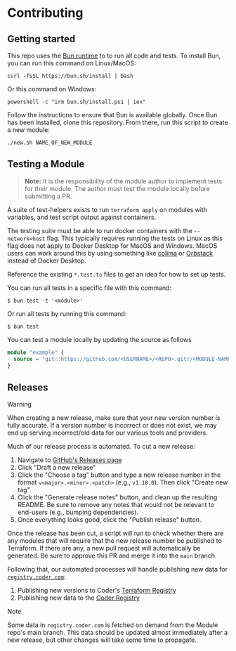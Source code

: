 # Contributing

## Getting started

This repo uses the [Bun runtime](https://bun.sh/) to to run all code and tests. To install Bun, you can run this command on Linux/MacOS:

```shell
curl -fsSL https://bun.sh/install | bash
```

Or this command on Windows:

```shell
powershell -c "irm bun.sh/install.ps1 | iex"
```

Follow the instructions to ensure that Bun is available globally. Once Bun has been installed, clone this repository. From there, run this script to create a new module:

```shell
./new.sh NAME_OF_NEW_MODULE
```

## Testing a Module

> **Note:** It is the responsibility of the module author to implement tests for their module. The author must test the module locally before submitting a PR.

A suite of test-helpers exists to run `terraform apply` on modules with variables, and test script output against containers.

The testing suite must be able to run docker containers with the `--network=host` flag. This typically requires running the tests on Linux as this flag does not apply to Docker Desktop for MacOS and Windows. MacOS users can work around this by using something like [colima](https://github.com/abiosoft/colima) or [Orbstack](https://orbstack.dev/) instead of Docker Desktop.

Reference the existing `*.test.ts` files to get an idea for how to set up tests.

You can run all tests in a specific file with this command:

```shell
$ bun test -t '<module>'
```

Or run all tests by running this command:

```shell
$ bun test
```

You can test a module locally by updating the source as follows

```tf
module "example" {
  source = "git::https://github.com/<USERNAME>/<REPO>.git//<MODULE-NAME>?ref=<BRANCH-NAME>"
}
```

## Releases

> [!WARNING]
> When creating a new release, make sure that your new version number is fully accurate. If a version number is incorrect or does not exist, we may end up serving incorrect/old data for our various tools and providers.

Much of our release process is automated. To cut a new release:

1. Navigate to [GitHub's Releases page](https://github.com/coder/modules/releases)
2. Click "Draft a new release"
3. Click the "Choose a tag" button and type a new release number in the format `v<major>.<minor>.<patch>` (e.g., `v1.18.0`). Then click "Create new tag".
4. Click the "Generate release notes" button, and clean up the resulting README. Be sure to remove any notes that would not be relevant to end-users (e.g., bumping dependencies).
5. Once everything looks good, click the "Publish release" button.

Once the release has been cut, a script will run to check whether there are any modules that will require that the new release number be published to Terraform. If there are any, a new pull request will automatically be generated. Be sure to approve this PR and merge it into the `main` branch.

Following that, our automated processes will handle publishing new data for [`registry.coder.com`](https://github.com/coder/registry.coder.com/):

1. Publishing new versions to Coder's [Terraform Registry](https://registry.terraform.io/providers/coder/coder/latest)
2. Publishing new data to the [Coder Registry](https://registry.coder.com)

> [!NOTE]
> Some data in `registry.coder.com` is fetched on demand from the Module repo's main branch. This data should be updated almost immediately after a new release, but other changes will take some time to propagate.
